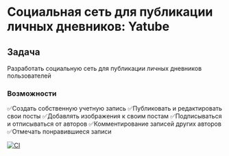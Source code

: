# Социальная сеть для публикации личных дневников: Yatube
## Задача
Разработать социальную сеть для публикации личных дневников пользователей

### Возможности
✅Создать собственную учетную запись
✅Публиковать и редактировать свои посты
✅Добавлять изображения к своим постам
✅Подписываться и отписываться от авторов
✅Комментирование записей других авторов
✅Отмечать понравившиеся записи








[![CI](https://github.com/yandex-praktikum/hw05_final/actions/workflows/python-app.yml/badge.svg?branch=master)](https://github.com/yandex-praktikum/hw05_final/actions/workflows/python-app.yml)
